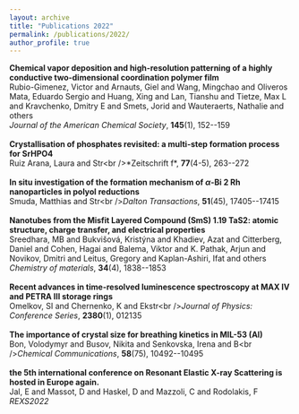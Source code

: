 ```yaml
---
layout: archive
title: "Publications 2022"
permalink: /publications/2022/
author_profile: true
---
```


**Chemical vapor deposition and high-resolution patterning of a highly conductive two-dimensional coordination polymer film**<br />Rubio-Gimenez, Victor and Arnauts, Giel and Wang, Mingchao and Oliveros Mata, Eduardo Sergio and Huang, Xing and Lan, Tianshu and Tietze, Max L and Kravchenko, Dmitry E and Smets, Jorid and Wauteraerts, Nathalie and others<br />*Journal of the American Chemical Society*, **145**(1), 152--159<br /><br />**Crystallisation of phosphates revisited: a multi-step formation process for SrHPO4**<br />Ruiz Arana, Laura and Str\<br />*Zeitschrift f\*, **77**(4-5), 263--272<br /><br />**In situ investigation of the formation mechanism of $\alpha$-Bi 2 Rh nanoparticles in polyol reductions**<br />Smuda, Matthias and Str\<br />*Dalton Transactions*, **51**(45), 17405--17415<br /><br />**Nanotubes from the Misfit Layered Compound (SmS) 1.19 TaS2: atomic structure, charge transfer, and electrical properties**<br />Sreedhara, MB and Bukvišová, Kristýna and Khadiev, Azat and Citterberg, Daniel and Cohen, Hagai and Balema, Viktor and K. Pathak, Arjun and Novikov, Dmitri and Leitus, Gregory and Kaplan-Ashiri, Ifat and others<br />*Chemistry of materials*, **34**(4), 1838--1853<br /><br />**Recent advances in time-resolved luminescence spectroscopy at MAX IV and PETRA III storage rings**<br />Omelkov, SI and Chernenko, K and Ekstr\<br />*Journal of Physics: Conference Series*, **2380**(1), 012135<br /><br />**The importance of crystal size for breathing kinetics in MIL-53 (Al)**<br />Bon, Volodymyr and Busov, Nikita and Senkovska, Irena and B\<br />*Chemical Communications*, **58**(75), 10492--10495<br /><br />**the 5th international conference on Resonant Elastic X-ray Scattering is hosted in Europe again.**<br />Jal, E and Massot, D and Haskel, D and Mazzoli, C and Rodolakis, F<br />*REXS2022*<br /><br />